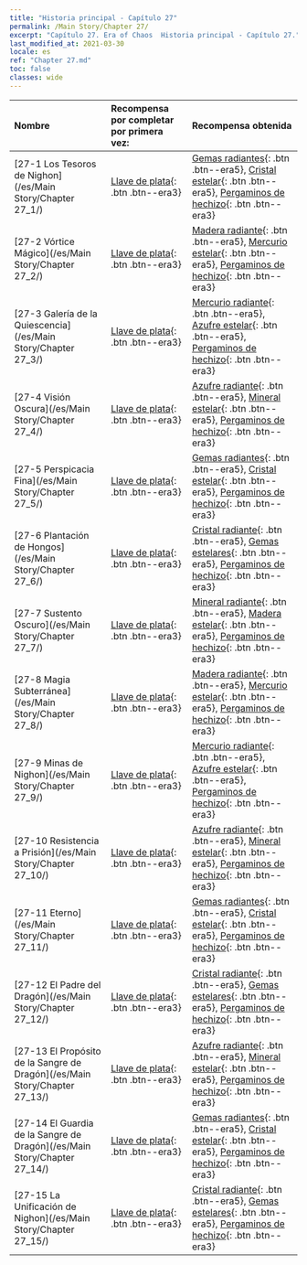 ```yaml
---
title: "Historia principal - Capítulo 27"
permalink: /Main Story/Chapter 27/
excerpt: "Capítulo 27. Era of Chaos  Historia principal - Capítulo 27."
last_modified_at: 2021-03-30
locale: es
ref: "Chapter 27.md"
toc: false
classes: wide
---
```


  | Nombre |  Recompensa por completar por primera vez: | Recompensa obtenida |
  |:------------|:------------|:------------| 
  | [27-1 Los Tesoros de Nighon](/es/Main Story/Chapter 27_1/) | [Llave de plata](/es/Items/con_693/){: .btn .btn--era3} | [Gemas radiantes](/es/Items/mat_100/){: .btn .btn--era5}, [Cristal estelar](/es/Items/mat_94/){: .btn .btn--era5}, [Pergaminos de hechizo](/es/Items/con_694/){: .btn .btn--era3} |
  | [27-2 Vórtice Mágico](/es/Main Story/Chapter 27_2/) | [Llave de plata](/es/Items/con_693/){: .btn .btn--era3} | [Madera radiante](/es/Items/mat_97/){: .btn .btn--era5}, [Mercurio estelar](/es/Items/mat_91/){: .btn .btn--era5}, [Pergaminos de hechizo](/es/Items/con_694/){: .btn .btn--era3} |
  | [27-3 Galería de la Quiescencia](/es/Main Story/Chapter 27_3/) | [Llave de plata](/es/Items/con_693/){: .btn .btn--era3} | [Mercurio radiante](/es/Items/mat_98/){: .btn .btn--era5}, [Azufre estelar](/es/Items/mat_92/){: .btn .btn--era5}, [Pergaminos de hechizo](/es/Items/con_694/){: .btn .btn--era3} |
  | [27-4 Visión Oscura](/es/Main Story/Chapter 27_4/) | [Llave de plata](/es/Items/con_693/){: .btn .btn--era3} | [Azufre radiante](/es/Items/mat_99/){: .btn .btn--era5}, [Mineral estelar](/es/Items/mat_89/){: .btn .btn--era5}, [Pergaminos de hechizo](/es/Items/con_694/){: .btn .btn--era3} |
  | [27-5 Perspicacia Fina](/es/Main Story/Chapter 27_5/) | [Llave de plata](/es/Items/con_693/){: .btn .btn--era3} | [Gemas radiantes](/es/Items/mat_100/){: .btn .btn--era5}, [Cristal estelar](/es/Items/mat_94/){: .btn .btn--era5}, [Pergaminos de hechizo](/es/Items/con_694/){: .btn .btn--era3} |
  | [27-6 Plantación de Hongos](/es/Main Story/Chapter 27_6/) | [Llave de plata](/es/Items/con_693/){: .btn .btn--era3} | [Cristal radiante](/es/Items/mat_101/){: .btn .btn--era5}, [Gemas estelares](/es/Items/mat_93/){: .btn .btn--era5}, [Pergaminos de hechizo](/es/Items/con_694/){: .btn .btn--era3} |
  | [27-7 Sustento Oscuro](/es/Main Story/Chapter 27_7/) | [Llave de plata](/es/Items/con_693/){: .btn .btn--era3} | [Mineral radiante](/es/Items/mat_96/){: .btn .btn--era5}, [Madera estelar](/es/Items/mat_90/){: .btn .btn--era5}, [Pergaminos de hechizo](/es/Items/con_694/){: .btn .btn--era3} |
  | [27-8 Magia Subterránea](/es/Main Story/Chapter 27_8/) | [Llave de plata](/es/Items/con_693/){: .btn .btn--era3} | [Madera radiante](/es/Items/mat_97/){: .btn .btn--era5}, [Mercurio estelar](/es/Items/mat_91/){: .btn .btn--era5}, [Pergaminos de hechizo](/es/Items/con_694/){: .btn .btn--era3} |
  | [27-9 Minas de Nighon](/es/Main Story/Chapter 27_9/) | [Llave de plata](/es/Items/con_693/){: .btn .btn--era3} | [Mercurio radiante](/es/Items/mat_98/){: .btn .btn--era5}, [Azufre estelar](/es/Items/mat_92/){: .btn .btn--era5}, [Pergaminos de hechizo](/es/Items/con_694/){: .btn .btn--era3} |
  | [27-10 Resistencia a Prisión](/es/Main Story/Chapter 27_10/) | [Llave de plata](/es/Items/con_693/){: .btn .btn--era3} | [Azufre radiante](/es/Items/mat_99/){: .btn .btn--era5}, [Mineral estelar](/es/Items/mat_89/){: .btn .btn--era5}, [Pergaminos de hechizo](/es/Items/con_694/){: .btn .btn--era3} |
  | [27-11 Eterno](/es/Main Story/Chapter 27_11/) | [Llave de plata](/es/Items/con_693/){: .btn .btn--era3} | [Gemas radiantes](/es/Items/mat_100/){: .btn .btn--era5}, [Cristal estelar](/es/Items/mat_94/){: .btn .btn--era5}, [Pergaminos de hechizo](/es/Items/con_694/){: .btn .btn--era3} |
  | [27-12 El Padre del Dragón](/es/Main Story/Chapter 27_12/) | [Llave de plata](/es/Items/con_693/){: .btn .btn--era3} | [Cristal radiante](/es/Items/mat_101/){: .btn .btn--era5}, [Gemas estelares](/es/Items/mat_93/){: .btn .btn--era5}, [Pergaminos de hechizo](/es/Items/con_694/){: .btn .btn--era3} |
  | [27-13 El Propósito de la Sangre de Dragón](/es/Main Story/Chapter 27_13/) | [Llave de plata](/es/Items/con_693/){: .btn .btn--era3} | [Azufre radiante](/es/Items/mat_99/){: .btn .btn--era5}, [Mineral estelar](/es/Items/mat_89/){: .btn .btn--era5}, [Pergaminos de hechizo](/es/Items/con_694/){: .btn .btn--era3} |
  | [27-14 El Guardia de la Sangre de Dragón](/es/Main Story/Chapter 27_14/) | [Llave de plata](/es/Items/con_693/){: .btn .btn--era3} | [Gemas radiantes](/es/Items/mat_100/){: .btn .btn--era5}, [Cristal estelar](/es/Items/mat_94/){: .btn .btn--era5}, [Pergaminos de hechizo](/es/Items/con_694/){: .btn .btn--era3} |
  | [27-15 La Unificación de Nighon](/es/Main Story/Chapter 27_15/) | [Llave de plata](/es/Items/con_693/){: .btn .btn--era3} | [Cristal radiante](/es/Items/mat_101/){: .btn .btn--era5}, [Gemas estelares](/es/Items/mat_93/){: .btn .btn--era5}, [Pergaminos de hechizo](/es/Items/con_694/){: .btn .btn--era3} |
